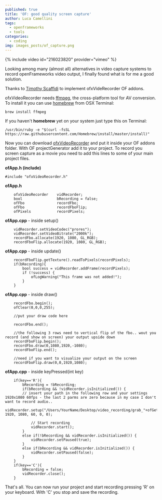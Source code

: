 ```yaml
---
published: true
title: 'OF: good quality screen capture'
author: Luca Camellini
tags:
  - openframeworks
  - tools
categories:
  - coding
img: images_posts/of_capture.png
---
```

{% include video id="216023820" provider="vimeo" %}

Looking among many (almost all) alternatives in video capture systems to record openFrameworks video output, I finally found what is for me a good solution.

Thanks to [Timothy Scaffidi](https://github.com/timscaffidi) to implement ofxVideRecorder OF addons.

ofxVideoRecorder needs [ffmpeg](http://ffmpeg.org), the cross-platform tool for AV conversion. To install it you can use [homebrew](https://brew.sh) from OSX Terminal:

```
brew install ffmpeg
```

If you haven't **homebrew** yet on your system just type this on Terminal:

```
/usr/bin/ruby -e "$(curl -fsSL https://raw.githubusercontent.com/Homebrew/install/master/install)"
```

Now you can download [ofxVideoRecorder](https://github.com/timscaffidi/ofxVideoRecorder) and put it inside your OF addons folder. With OF projectGenerator add it to your project.
To record you screen capture as a movie you need to add this lines to some of your main project files.

**ofApp.h (include)**
```
#include "ofxVideoRecorder.h"
```

**ofApp.h**
```
    ofxVideoRecorder    vidRecorder;
    bool 				bRecording = false;
    ofFbo 				recordFbo;
    ofFbo 				recordFboFlip;
    ofPixels 			recordPixels;
```


**ofApp.cpp** - inside setup()
```
    vidRecorder.setVideoCodec("prores");
    vidRecorder.setVideoBitrate("2000k");
    recordFbo.allocate(1920, 1080, GL_RGB);
    recordFboFlip.allocate(1920, 1080, GL_RGB);
```


**ofApp.cpp** - inside update()
```
    recordFboFlip.getTexture().readToPixels(recordPixels);
    if(bRecording){
        bool success = vidRecorder.addFrame(recordPixels);
        if (!success) {
            ofLogWarning("This frame was not added!");
        }
    }
```


**ofApp.cpp** - inside draw()
```
    recordFbo.begin();
    ofClear(0,0,0,255);

	//put your draw code here
    
    recordFbo.end();
    
    //the following 3 rows need to vertical flip of the fbo.. wout you record (and show on screen) your output upside down
    recordFboFlip.begin();
    recordFbo.draw(0,1080,1920,-1080);
    recordFboFlip.end();
    
    //need if you want to visualize your output on the screen
    recordFboFlip.draw(0,0,1920,1080);
```


**ofApp.cpp** - inside keyPressed(int key)
```
	if(key=='R'){
        bRecording = !bRecording;
        if(bRecording && !vidRecorder.isInitialized()) {
        // insert your path in the following row and your settings 1920x1080 60fps - the last 2 parms are zero because in my case I don't want to record audio..
 vidRecorder.setup("/Users/YourName/Desktop/video_recording/grab_"+ofGetTimestampString()+".mov", 1920, 1080, 60, 0, 0);
                       
            // Start recording
            vidRecorder.start();
        }
        else if(!bRecording && vidRecorder.isInitialized()) {
            vidRecorder.setPaused(true);
        }
        else if(bRecording && vidRecorder.isInitialized()) {
            vidRecorder.setPaused(false);
        }
    }
    if(key=='C'){
        bRecording = false;
        vidRecorder.close();
    }
```

That's all. You can now run your project and start recording pressing 'R' on your keyboard. With 'C' you stop and save the recording.
